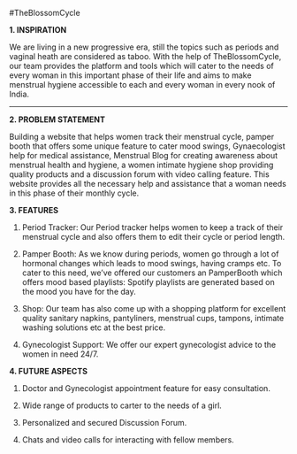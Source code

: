 #TheBlossomCycle

**1. INSPIRATION**

We are living in a new progressive era, still the topics such as periods and vaginal heath are considered as taboo. With the help of TheBlossomCycle, our team provides the platform and tools which will cater to the needs of every woman in this important phase of their life and aims to make menstrual hygiene accessible to each and every woman in every nook of India.

***

**2. PROBLEM STATEMENT**

Building a website that helps women track their menstrual cycle, pamper booth that offers some unique feature to cater mood swings, Gynaecologist help for medical assistance, Menstrual Blog for creating awareness about menstrual health and hygiene, a women intimate hygiene shop providing quality products and a discussion forum with video calling feature. This website provides all the necessary help and assistance that a woman needs in this phase of their monthly cycle.

**3. FEATURES**

1. Period Tracker: Our Period tracker helps women to keep a track of their menstrual cycle and also offers them to edit their cycle or period length.

2. Pamper Booth: As we know during periods, women go through a lot of hormonal changes which leads to mood swings, having cramps etc. To cater to this need, we’ve offered our customers an PamperBooth which offers mood based playlists: Spotify playlists are generated based on the mood you have for the day.

3. Shop: Our team has also come up with a shopping platform for excellent quality sanitary napkins, pantyliners, menstrual cups, tampons, intimate washing solutions etc at the best price.

4. Gynecologist Support: We offer our expert gynecologist advice to the women in need 24/7.

**4. FUTURE ASPECTS**

1. Doctor and Gynecologist appointment feature for easy consultation.

2. Wide range of products to carter to the needs of a girl.

3. Personalized and secured Discussion Forum.

4. Chats and video calls for interacting with fellow members.





